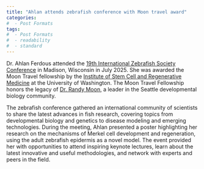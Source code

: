 ```yaml
---
title: "Ahlan attends zebrafish conference with Moon travel award"
categories:
#  - Post Formats
tags:
#  - Post Formats
#  - readability
#  - standard
---
```

Dr. Ahlan Ferdous attended the [19th International Zebrafish Society Conference](https://www.izfs.org/education/19izfc) in Madison, Wisconsin in July 2025. She was awarded the Moon Travel fellowship by the [Institute of Stem Cell and Regenerative Medicine](https://iscrm.uw.edu/) at the University of Washington. The Moon Travel Fellowship honors the legacy of [Dr. Randy Moon](https://iscrm.uw.edu/stories/moon/), a leader in the Seattle developmental biology community.

The zebrafish conference gathered an international community of scientists to share the latest advances in fish research, covering topics from developmental biology and genetics to disease modeling and emerging technologies. During the meeting, Ahlan presented a poster highlighting her research on the mechanisms of Merkel cell development and regeneration, using the adult zebrafish epidermis as a novel model. The event provided her with opportunities to attend inspiring keynote lectures, learn about the latest innovative and useful methodologies, and network with experts and peers in the field.